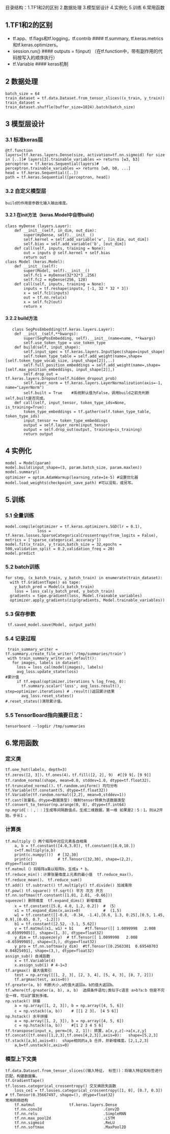 目录结构：1.TF1和2的区别
         2.数据处理
         3.模型层设计
         4.实例化
         5.训练
         6.常用函数
##  1.TF1和2的区别
- tf.app、tf.flags和tf.logging，tf.contrib     #### tf.summary, tf.keras.metrics和tf.keras.optimizers。
- session.run()                                #### outputs = f(input)  （在tf.function中，带有副作用的代码按写入的顺序执行）
- tf.Variable                                  #### keras机制

##  2 数据处理
    batch_size = 64
    train_dataset = tf.data.Dataset.from_tensor_slices((x_train, y_train))
    train_dataset = train_dataset.shuffle(buffer_size=1024).batch(batch_size)
##  3 模型层设计
### 3.1 标准keras层
    @tf.function
    layers=[tf.keras.layers.Dense(size, activation=tf.nn.sigmoid) for size in [..]]# layers[3].trainable_variables => returns [w3, b3]
    perceptron = tf.keras.Sequential(layers)# perceptron.trainable_variables => returns [w0, b0, ...]
    head = tf.keras.Sequential([..])
    path = tf.keras.Sequential([perceptron, head])
### 3.2 自定义模型层
    build的作用是参数化输入输出维度。
#### 3.2.1 在init方法（keras.Model中自带build）
    class myDense (layers.Layer):
        def __init__(self, in_dim, out_dim):   
            super(myDense, self).__init__()
            self.kernel = self.add_variable('w', [in_dim, out_dim])
            self.bias = self.add_variable('b', [out_dim])
        def call(self, inputs, training = None):
            out = inputs @ self.kernel + self.bias
            return out
    class Model (keras.Model):
        def __init__(self):
            super(Model, self).__init__()
            self.fc1 = myDense(32*32*3 ,256)   
            self.fc2 = myDense(256, 128)
        def call(self, inputs, training = None):
            inputs = tf.reshape(inputs, [-1, 32 * 32 * 3])
            x = self.fc1(inputs)
            out = tf.nn.relu(x)
            x = self.fc2(out)
            return x
#### 3.2.2 build方法
       class SegPosEmbedding(tf.keras.layers.Layer):
        def __init__(self,**kwargs):
            super(SegPosEmbedding, self).__init__(name=name, **kwargs)
            self.use_token_type = use_token_type
        def build(self, input_shape):
            self.input_spec = tf.keras.layers.InputSpec(shape=input_shape)
            self.token_type_table = self.add_weight(name=,shape=[self.token_type_vocab_size, input_shape[2]],..)
            self.full_position_embeddings = self.add_weight(name=,shape=[self.max_position_embeddings, input_shape[2]],)
            self.drop_out = tf.keras.layers.Dropout(self.hidden_dropout_prob)
            self.layer_norm = tf.keras.layers.LayerNormalization(axis=-1, name="LayerNorm")
            self.built = True    #系统默认值为False，调用build之前先判断self.built是否完成。
        def call(self, input_tensor, token_type_ids=None, is_training=True):
            token_type_embeddings = tf.gather(self.token_type_table, token_type_ids)
            input_tensor += token_type_embeddings
            output = self.layer_norm(input_tensor)
            output = self.drop_out(output, training=is_training)
            return output
    
##   4  实例化
    model = Model(param)
    model.build(input_shape=(3, param.batch_size, param.maxlen))
    model.summary()
    optimizer = optim.AdamWarmup(learning_rate=1e-5) #设置优化器
    model.load_weights(checkpoint_save_path) #可以没有，或另写。
##   5.训练
###  5.1  全量训练
    model.compile(optimizer = tf.keras.optimizers.SGD(lr = 0.1), 
                  loss = tf.keras.losses.SparseCategoricalCrossentropy(from_logits = False), metrics = ['sparse_categorical_accuracy'])
    model.fit(x_train, y_train,batch_size = 32,epochs = 500,validation_split = 0.2,validation_freq = 20)
    model.predict
###  5.2  batch训练
    for step, (x_batch_train, y_batch_train) in enumerate(train_dataset):
      with tf.GradientTape() as tape:
        y_batch_pred = Model(x_batch_train)
        loss = loss_cal(y_batch_pred, y_batch_train)
      gradients = tape.gradient(loss, Model.trainable_variables)
      optimizer.apply_gradients(zip(gradients, Model.trainable_variables))
###  5.3 保存参数
     tf.saved_model.save(Model, output_path)
###  5.4 记录过程
     train_summary_writer = tf.summary.create_file_writer('/tmp/summaries/train')
     with train_summary_writer.as_default():
       for images, labels in dataset:
         loss = loss_cal(model(images), labels)
         avg_loss.update_state(loss)                                               #累计值
         if tf.equal(optimizer.iterations % log_freq, 0):
           tf.summary.scalar('loss', avg_loss.result(), step=optimizer.iterations) # .result()返回累计结果
           avg_loss.reset_states()                                                 #.reset_states()清除累计值。
###  5.5 TensorBoard指向摘要日志：
    tensorboard --logdir /tmp/summaries

##   6.常用函数
### 定义类

    tf.one_hot(labels, depth=3)
    tf.zeros([2, 3])，tf.ones(4)，tf.fill([2, 2], 9)  #[[9 9]，[9 9]]
    tf.random_normal(shape, mean=0.0, stddev=1.0, dtype=tf.float32)，tf.truncated_normal()，tf.random.uniform() 均匀分布
    tf.Variable(tf.constant(5, dtype=tf.float32))
    tf.Variable(tf.random.normal([2,2], mean=0,stddev=1))
    tf.cast(张量名，dtype=数据类型)：强制tensor转换为该数据类型
    tf.convert_to_tensor(np.arange(0, 8), dtype=tf.int64)
    np.mgrid[：：,：：]生成等间隔数值点。生成二维数据，第一维 如果是2：5：1，则从2开始，步长1 。
### 计算类

    tf.multiply（）两个矩阵中对应元素各自相乘
        a, b = tf.constant([4.0,3.0]), tf.constant([8.0,10.])
        c=tf.multiply(a,b)
        print(c.numpy()))  # [32,30]
        print(c)           # tf.Tensor([32,30], shape=(2,2), dtype=float32)  
    tf.matmul（）将矩阵a乘以矩阵b，生成a * b。
    tf.reduce_min()：计算张量维度上元素的最小值  tf.reduce_max()，tf.reduce_mean()， tf.reduce_sum()
    tf.add() tf.subtract() tf.multiply() tf.divide() 加减乘除
    tf.pow() tf.square() tf.sqrt() 平方 次方 开方
    tf.nn.softmax(tf.constant([1.01, 2.01, -0.66]))
    squeeze() 删除维度  tf.expand_dims() 新增维度
        x = tf.constant([5.8, 4.0, 1.2, 0.2])  # （5）
        x1 = tf.expand_dims(x,axis=0)          #  (1,5)
        w1 = tf.constant([[-0.8, -0.34, -1.4],[0.6, 1.3, 0.25],[0.5, 1.45, 0.9],[0.65, 0.7, -1.2]])
        b1 = tf.constant([2.52, -3.1, 5.62])
        y = tf.matmul(x1, w1) + b1     #tf.Tensor([[ 1.0099998   2.008      -0.65999985]], shape=(1, 3), dtype=float32)
        y_dim = tf.squeeze(y)  # tf.Tensor([ 1.0099998   2.008      -0.65999985], shape=(3,), dtype=float32)
        y_pro = tf.nn.softmax(y_dim)  #tf.Tensor([0.2563381  0.69540703 0.04825491], shape=(3,), dtype=float32)
    assign_sub() 自减函数
        x = tf.Variable(4)
        x.assign_sub(1) # 4-1=3
    tf.argmax() 最大值索引
        test = np.array([[1, 2, 3], [2, 3, 4], [5, 4, 3], [8, 7, 2]])
        tf.argmax(test, axis=0))
    tf.greater(a, b) 判断大小,a的值大返回a，b的值大返回b。
    tf.where(tf.greater(a, b), a, b)  选择条件语句;类似于c语言 a>b?a:b 但是不完全一样，可以扩展到多维。
    np.vstack() 拼接
        a = np.array([1, 2, 3]), b = np.array([4, 5, 6])
        c = np.vstack((a, b))    # [[1 2 3]， [4 5 6]]
    np.hstack() 水平拼接
        a = np.array([1, 2, 3]), b = np.array([4, 5, 6])
        c = np.hstack((a, b))    #[1 2 3 4 5 6]
    tf.transpose(input_x, perm=[0, 2, 1]): 转置，a[x,y,z]->a[x,z,y]
    tf.concat([tf.ones([1,2,3],tf.ones[4,2,3]],axis=0):   shape=[5,2,3]
    tf.stack([a,b],axis=0):  shape相同的a,b 合并，并新增维度。[2,1,2,3]
        a,b=tf.unstack(c,axis=0)
### 模型上下文类  
    tf.data.Dataset.from_tensor_slices((输入特征， 标签))：将输入特征和标签进行匹配，构建数据集。
    tf.GradientTape()
    tf.losses.categorical_crossentropy() 交叉熵损失函数
        loss_ce1 = tf.losses.categorical_crossentropy([1, 0], [0.7, 0.3]) # tf.Tensor(0.35667497, shape=(), dtype=float32)
    常用网络结构
        tf.matmul               tf.keras.layers.Dense
        tf.nn.conv2d                           .Conv2D
        tf.nn.relu                             .SimpleRNN
        tf.nn.max_pool2d                       .LSTM
        tf.nn.sigmoid                          .ReLU
        tf.nn.softmax                          .MaxPool2D
